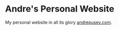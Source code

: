 # Andre's Personal Website

My personal website in all its glory [andrepusey.com](https://www.andrepusey.com).
